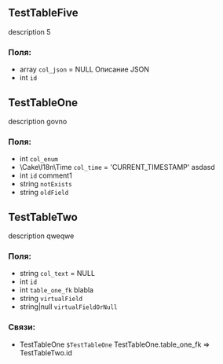## TestTableFive
description 5
### Поля:
* array `col_json` = NULL Описание JSON
* int `id`

## TestTableOne
description govno
### Поля:
* int `col_enum`
* \Cake\I18n\Time `col_time` = 'CURRENT_TIMESTAMP' asdasd
* int `id` comment1
* string `notExists`
* string `oldField`

## TestTableTwo
description qweqwe
### Поля:
* string `col_text` = NULL
* int `id`
* int `table_one_fk` blabla
* string `virtualField`
* string|null `virtualFieldOrNull`
### Связи:
* TestTableOne `$TestTableOne` TestTableOne.table_one_fk => TestTableTwo.id

